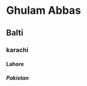 #          Ghulam Abbas
##            Balti  
###            karachi
####           Lahore
#####           Pakistan
######